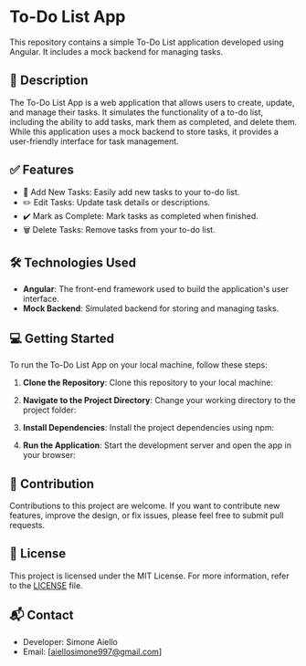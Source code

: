 # To-Do List App

This repository contains a simple To-Do List application developed using Angular. It includes a mock backend for managing tasks.

## 📜 Description

The To-Do List App is a web application that allows users to create, update, and manage their tasks. It simulates the functionality of a to-do list, including the ability to add tasks, mark them as completed, and delete them. While this application uses a mock backend to store tasks, it provides a user-friendly interface for task management.

## ✅ Features

- 📝 Add New Tasks: Easily add new tasks to your to-do list.
- ✏️ Edit Tasks: Update task details or descriptions.
- ✔️ Mark as Complete: Mark tasks as completed when finished.
- 🗑️ Delete Tasks: Remove tasks from your to-do list.

## 🛠️ Technologies Used

- **Angular**: The front-end framework used to build the application's user interface.
- **Mock Backend**: Simulated backend for storing and managing tasks.

## 💻 Getting Started

To run the To-Do List App on your local machine, follow these steps: <br>
1. **Clone the Repository**: Clone this repository to your local machine: <br>

2. **Navigate to the Project Directory**: Change your working directory to the project folder: <br>

3. **Install Dependencies**: Install the project dependencies using npm: <br>

4. **Run the Application**: Start the development server and open the app in your browser:

## 🤝 Contribution

Contributions to this project are welcome. If you want to contribute new features, improve the design, or fix issues, please feel free to submit pull requests.

## 📝 License

This project is licensed under the MIT License. For more information, refer to the [LICENSE](LICENSE) file.

## 📬 Contact

- Developer: Simone Aiello <br>
- Email: [aiellosimone997@gmail.com]



